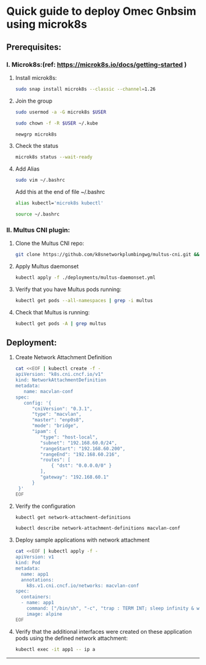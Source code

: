 # Quick guide to deploy Omec Gnbsim using microk8s

## Prerequisites:
### I. Microk8s:(ref:  https://microk8s.io/docs/getting-started )
1.  Install microk8s:  
    ```bash 
    sudo snap install microk8s --classic --channel=1.26
    ```
2. Join the group
   ```bash
   sudo usermod -a -G microk8s $USER
   ```
   ```bash
   sudo chown -f -R $USER ~/.kube
   ```
   ```bash
   newgrp microk8s
   ```
3. Check the status
   ```bash
   microk8s status --wait-ready
   ```
4. Add Alias 
   ```bash
   sudo vim ~/.bashrc
   ```
   Add this at the end of file ~/.bashrc
   ```bash
   alias kubectl='microk8s kubectl'
   ```
   ```bash
   source ~/.bashrc
   ```
### II. Multus CNI plugin: 
1. Clone the Multus CNI repo:
   ```bash
   git clone https://github.com/k8snetworkplumbingwg/multus-cni.git && cd multus-cni
   ```
2. Apply Multus daemonset
   ```bash
   kubectl apply -f ./deployments/multus-daemonset.yml
   ```
3. Verify that you have Multus pods running:
   ```bash
   kubectl get pods --all-namespaces | grep -i multus
   ```
4. Check that Multus is running:
   ```bash
   kubectl get pods -A | grep multus
   ```


## Deployment:
1. Create Network Attachment Definition
    ```bash
    cat <<EOF | kubectl create -f -
    apiVersion: "k8s.cni.cncf.io/v1"
    kind: NetworkAttachmentDefinition
    metadata:
       name: macvlan-conf
    spec:
       config: '{
          "cniVersion": "0.3.1",
          "type": "macvlan",
          "master": "enp0s8",
          "mode": "bridge",
          "ipam": {
             "type": "host-local",
             "subnet": "192.168.60.0/24",
             "rangeStart": "192.168.60.200",
             "rangeEnd": "192.168.60.216",
             "routes": [
                 { "dst": "0.0.0.0/0" }
             ],
             "gateway": "192.168.60.1"
          }
     }'
    EOF
    ``` 
2. Verify the configuration
   ```bash
   kubectl get network-attachment-definitions
   ```
   ```bash
   kubectl describe network-attachment-definitions macvlan-conf
   ```
3. Deploy sample applications with network attachment 
    ```bash
    cat <<EOF | kubectl apply -f - 
    apiVersion: v1
    kind: Pod
    metadata:
      name: app1
      annotations:
        k8s.v1.cni.cncf.io/networks: macvlan-conf
    spec:
      containers:
      - name: app1
        command: ["/bin/sh", "-c", "trap : TERM INT; sleep infinity & wait"]
        image: alpine
    EOF
    ```
4. Verify that the additional interfaces were created on these application pods using the defined network attachment:
   ```bash
   kubectl exec -it app1 -- ip a
   ```
 
- - -
<br/>


